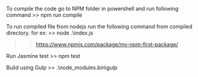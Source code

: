 To compile the code go to NPM folder in powershell and run following command
	>> npm run compile

To run compiled file from nodejs run the following command from compiled directory.
	for ex: >>  node .\index.js
	
>> https://www.npmjs.com/package/my-npm-first-package/	

Run Jasmine test
	>> npm test

Build using Gulp
	>>  .\node_modules\.bin\gulp


